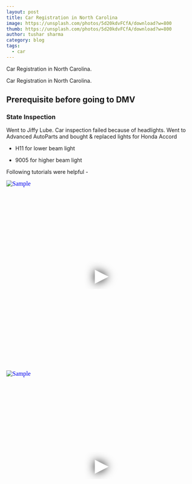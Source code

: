 ```yaml
---
layout: post
title: Car Registration in North Carolina
image: https://unsplash.com/photos/5d20kdvFCfA/download?w=800
thumb: https://unsplash.com/photos/5d20kdvFCfA/download?w=800
author: tushar sharma
category: blog
tags:
  - car
---
```


Car Registration in North Carolina.<!-- truncate_here -->

Car Registration in North Carolina. 

## Prerequisite before going to DMV

### State Inspection

Went to Jiffy Lube. Car inspection failed because of headlights. Went to Advanced AutoParts and bought & replaced lights for Honda Accord

- H11 for lower beam light

- 9005 for higher beam light

Following tutorials were helpful - 


<iframe
  style="position: relative;  width: 100%;" 
   height="500"
  src="https://www.youtube.com/embed/ZeMVNjDnkoc?autoplay=1"
  srcdoc="<style>*{padding:0;margin:0;overflow:hidden}html,body{height:100%}img,span{position:absolute;width:100%;top:0;bottom:0;margin:auto}span{height:1.5em;text-align:center;font:48px/1.5 sans-serif;color:white;text-shadow:0 0 0.5em black}</style><a href=https://www.youtube.com/embed/ZeMVNjDnkoc?autoplay=1><img src=https://img.youtube.com/vi/ZeMVNjDnkoc/hqdefault.jpg alt='Sample'><span>▶</span></a>"
  frameborder="0"
  allow="accelerometer; autoplay; encrypted-media; gyroscope; picture-in-picture"
  allowfullscreen
  title="Sample"
></iframe><br>

<iframe
  style="position: relative;  width: 100%;" 
   height="500"
  src="https://www.youtube.com/embed/yMYcVQmHx54?autoplay=1"
  srcdoc="<style>*{padding:0;margin:0;overflow:hidden}html,body{height:100%}img,span{position:absolute;width:100%;top:0;bottom:0;margin:auto}span{height:1.5em;text-align:center;font:48px/1.5 sans-serif;color:white;text-shadow:0 0 0.5em black}</style><a href=https://www.youtube.com/embed/yMYcVQmHx54?autoplay=1><img src=https://img.youtube.com/vi/yMYcVQmHx54/hqdefault.jpg alt='Sample'><span>▶</span></a>"
  frameborder="0"
  allow="accelerometer; autoplay; encrypted-media; gyroscope; picture-in-picture"
  allowfullscreen
  title="Sample"
></iframe><br>